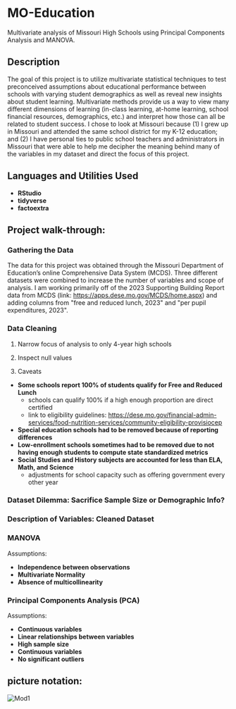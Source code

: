 # MO-Education
Multivariate analysis of Missouri High Schools using Principal Components Analysis and MANOVA.

<h2>Description</h2>
The goal of this project is to utilize multivariate statistical techniques to test preconceived assumptions about educational performance between schools with varying student demographics as well as reveal new insights about student learning. Multivariate methods provide us a way to view many different dimensions of learning (in-class learning, at-home learning, school financial resources, demographics, etc.) and interpret how those can all be related to student success. I chose to look at Missouri because (1) I grew up in Missouri and attended the same school district for my K-12 education; and (2) I have personal ties to public school teachers and administrators in Missouri that were able to help me decipher the meaning behind many of the variables in my dataset and direct the focus of this project.

<h2>Languages and Utilities Used</h2>

- <b>RStudio</b> 
- <b>tidyverse</b>
- <b>factoextra</b>

<h2>Project walk-through:</h2>

### Gathering the Data
The data for this project was obtained through the Missouri Department of Education’s online Comprehensive Data System (MCDS). Three different datasets were combined to increase the number of variables and scope of analysis. I am working primarily off of the 2023 Supporting Building Report data from MCDS (link: https://apps.dese.mo.gov/MCDS/home.aspx) and adding columns from "free and reduced lunch, 2023" and "per pupil expenditures, 2023".


### Data Cleaning
1. Narrow focus of analysis to only 4-year high schools

  
2. Inspect null values


4. Caveats
- <b>Some schools report 100% of students qualify for Free and Reduced Lunch</b>
  - schools can qualify 100% if a high enough proportion are direct certified
  - link to eligibility guidelines: https://dese.mo.gov/financial-admin-services/food-nutrition-services/community-eligibility-provisiocep 
- <b>Special education schools had to be removed because of reporting differences</b>
- <b>Low-enrollment schools sometimes had to be removed due to not having enough students to compute state standardized metrics</b>
- <b>Social Studies and History subjects are accounted for less than ELA, Math, and Science</b>
  - adjustments for school capacity such as offering government every other year



### Dataset Dilemma: Sacrifice Sample Size or Demographic Info?


### Description of Variables: Cleaned Dataset



### MANOVA

Assumptions:
- <b>Independence between observations</b> 
- <b>Multivariate Normality</b>
- <b>Absence of multicollinearity</b>

### Principal Components Analysis (PCA)

Assumptions:
- <b>Continuous variables</b> 
- <b>Linear relationships between variables</b>
- <b>High sample size</b>
- <b>Continuous variables</b> 
- <b>No significant outliers</b> 



picture notation:
------------------
![Mod1](/311-Mod1.jpg?raw=true "Mod")
